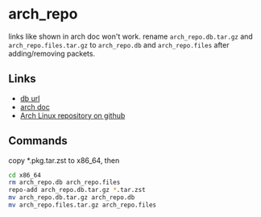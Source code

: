 # arch_repo

links like shown in arch doc won't work.
rename `arch_repo.db.tar.gz` and `arch_repo.files.tar.gz` to `arch_repo.db` and `arch_repo.files` after adding/removing packets.

## Links

- [db url](https://github.com/yahooalive/arch_repo/main/x86_64/arch_repo.db)
- [arch doc](https://wiki.archlinux.org/title/Pacman/Tips_and_tricks#Custom_local_repository)
- [Arch Linux repository on github](https://www.arcolinuxiso.com/how-to-create-your-own-online-arch-linux-repository-on-github-and-use-it-on-any-arcolinux/)

## Commands

copy *.pkg.tar.zst to x86_64, then

```sh
cd x86_64
rm arch_repo.db arch_repo.files
repo-add arch_repo.db.tar.gz *.tar.zst
mv arch_repo.db.tar.gz arch_repo.db
mv arch_repo.files.tar.gz arch_repo.files
```
